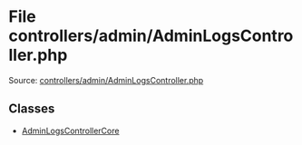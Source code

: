 File controllers/admin/AdminLogsController.php
=========

Source: [controllers/admin/AdminLogsController.php](https://github.com/PrestaShop/PrestaShop/blob/1.6.0.4/controllers/admin/AdminLogsController.php)


Classes
-------

* [AdminLogsControllerCore](class.AdminLogsControllerCore.md)

